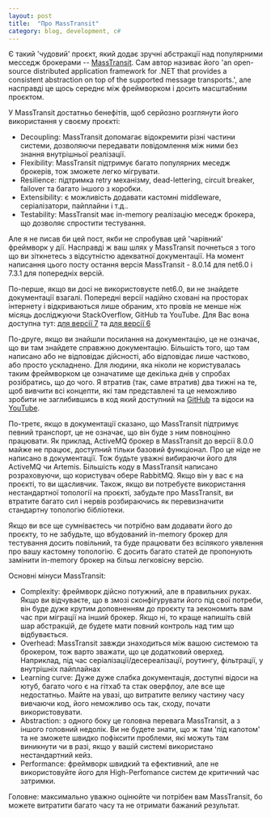 ```yaml
---
layout: post
title:  "Про MassTransit"
category: blog, development, c#
---
```

Є такий 'чудовий' проєкт, який додає зручні абстракції над популярними месседж брокерами -- [MassTransit](https://masstransit.io/introduction).
Сам автор називає його 'an open-source distributed application framework for .NET that provides a consistent abstraction on top of the supported message transports.', але насправді це щось середнє між фреймворком і досить масштабним проєктом.

У MassTransit достатньо бенефітів, щоб серйозно розглянути його використання у своєму проєкті:
  - Decoupling: MassTransit допомагає відокремити різні частини системи, дозволяючи передавати повідомлення між ними без знання внутрішньої реалізації.
  - Flexibility: MassTransit підтримує багато популярних меседж брокерів, тож зможете легко мігрувати.
  - Resilience: підтримка retry механізму, dead-lettering, circuit breaker, failover та багато іншого з коробки.
  - Extensibility: є можливість додавати кастомні middleware, серіалізатори, пайплайни і т.д.. 
  - Testability: MassTransit має in-memory реалізацію меседж брокера, що дозволяє спростити тестування.

Але я не писав би цей пост, якби не спробував цей 'чарівний' фреймворк у дії. Насправді ж ваш шлях у MassTransit почнеться з того що ви зіткнетесь з відсутністю адекватної документації. 
На момент написання цього посту остання версія MassTransit - 8.0.14 для net6.0 і 7.3.1 для попередніх версій.

По-перше, якщо ви досі не використовуєте net6.0, ви не знайдете документації взагалі. Попередні версії надійно сховані на просторах інтернету і відкриваються лише обраним, хто провів не менше ніж місяць досліджуючи StackOverflow, GitHub та YouTube. 
Для Вас вона доступна тут: [для версії 7](https://masstransit-v7.netlify.app/getting-started/) та [для версії 6](https://masstransit-v6.netlify.app/getting-started/)

По-друге, якщо ви знайшли посилання на документацію, це не означає, що ви там знайдете справжню документацію. Більшість того, що там написано або не відповідає дійсності, або відповідає лише частково, або просто ускладнено. Для людини, яка ніколи не користувалась таким фреймворком це означатиме ще декілька днів у спробах розібратись, що до чого. 
Я втратив (так, саме втратив) два тижні на те, щоб вивчити всі концепти, які там представлені та це неможливо зробити не заглибившись в код який доступний на [GitHub](https://github.com/MassTransit) та відоси на [YouTube](https://www.youtube.com/@PhatBoyG).

По-третє, якщо в документації сказано, що MassTransit підтримує певний транспорт, це не означає, що він буде з ним повноцінно працювати. Як приклад, ActiveMQ брокер в MassTransit до версії 8.0.0 майже не працює, доступний тільки базовий функціонал. Про це ніде не написано в документації. Тож будьте уважні вибираючи його для ActiveMQ чи Artemis. 
Більшість коду в MassTransit написано розраховуючи, що користувач обере RabbitMQ. Якщо він у вас є на проєкті, то ви щасливчик.
Також, якщо ви потребуєте використання нестандартної топології на проєкті, забудьте про MassTransit, ви втратите багато сил і нервів розбираючись як перевизначити стандартну топологію бібліотеки.

Якщо ви все ще сумніваєтесь чи потрібно вам додавати його до проєкту, то не забудьте, що вбудований in-memory брокер для тестування досить повільний, та буде працювати без всілякого уявлення про вашу кастомну топологію. Є досить багато статей де пропонують замінити in-memory брокер на більш легковісну версію.

Основні мінуси MassTransit:
  - Complexity: фреймворк дійсно потужний, але в правильних руках. Якщо ви відчуваєте, що в змозі сконфігурувати його під свої потреби, він буде дуже крутим доповненням до проєкту та зекономить вам час при міграції на інший брокер. Якщо ні, то краще напишіть свій шар абстракцій, де будете мати повний контроль над тим що відбувається.
  - Overhead: MassTransit завжди знаходиться між вашою системою та брокером, тож варто зважати, що це додатковий оверхед. Наприклад, під час серіалізації/десереалізації, роутингу, фільтрації, у внутрішніх пайплайнах
  - Learning curve: Дуже дуже слабка документація, доступні відоси на ютуб, багато чого є на гітхаб та стак оверфлоу, але все ще недостатньо. Майте на увазі, що витратите велику частину часу вивчаючи код, його неможливо ось так, сходу, почати використовувати.
  - Abstraction: з одного боку це головна перевага MassTransit, а з іншого головний недолік. Ви не будете знати, що ж там 'під капотом' та не зможете швидко пофіксити проблеми, які можуть там виникнути чи в разі, якщо у вашій системі використано нестандартний кейз.  
  - Performance: фреймворк швидкий та ефективний, але не використовуйте його для High-Perfomance систем де критичний час затримки. 

Головне: максимально уважно оцінюйте чи потрібен вам MassTransit, бо можете витратити багато часу та не отримати бажаний результат.